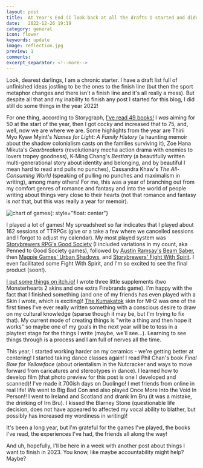 ```yaml
---
layout: post
title:  At Year's End (I look back at all the drafts I started and didn't finish)
date:   2022-12-26 19:19
category: general
icon: flower
keywords: update
image: reflection.jpg
preview: 1
comments:
excerpt_separator: <!--more-->
---
```


Look, dearest darlings, I am a chronic starter. I have a draft list full of unfinished ideas jostling to be the ones to the finish line (but then the sport metaphor changes and there isn't a finish line and it's all really a mess). But despite all that and my inability to finish any post I started for this blog, I did still do some things in the year 2022! 

<!--more-->

For one thing, according to Storygraph, [I've read 49 books!](https://app.thestorygraph.com/books-read/yayforbooks?year=2022) I *was* aiming for 50 at the start of the year, then I got cocky and increased that to 75, and, well, now we are where we are. Some highlights from the year are Thirii Myo Kyaw Myint's *Names for Light: A Family History* (a haunting memoir about the shadow colonialism casts on the families surviving it), Zoe Hana Mikuta's *Gearbreakers* (revolutionary mecha action drama with enemies to lovers tropey goodness), K-Ming Chang's *Bestiary* (a beautifully written multi-generational story about identity and belonging, and by beautiful I mean hard to read and pulls no punches), Cassandra Khaw's *The All-Consuming World* (speaking of pulling no punches and maximalism in writing), among many others! For me, this was a year of branching out from my comfort genres of romance and fantasy and into the world of people writing about things very close to their hearts (not that romance and fantasy is *not* that, but this was really a year for memoir). 

![chart of games](http://yayforbooks.randomlyrecursive.com/images/Game-Systems.png){: style="float: center"}

I played a lot of games! My spreadsheet so far indicates that I played about 162 sessions of TTRPGs (give or a take a few where we cancelled sessions and I forgot to adjust my calendar). My most played system was [Storybrewers RPG's Good Society](https://storybrewersroleplaying.com/good-society/?v=7516fd43adaa) (I included variations in my count, aka Penned to Good Society games), followed by [Austin Ramsay's Beam Saber](https://austin-ramsay.itch.io/beamsaber), then [Magpie Games' Urban Shadows](https://www.kickstarter.com/projects/magpiegames/urban-shadows-second-edition), and [Storybrewers' Fight With Spirit](https://storybrewersroleplaying.com/fight-with-spirit-sports-drama-rpg/?v=7516fd43adaa). I even facilitated some Fight With Spirit, and I'm so excited to see the final product (soon!).

[I put some things on itch.io!](https://yayforbooks.itch.io/) I wrote three little supplements (two Monsterhearts 2 skins and one extra Firebrands game). I'm happy with the fact that I finished something (and one of my friends has even played with a Skin I wrote, which is exciting)! [The Kumakatok](https://yayforbooks.itch.io/the-kumakatok) skin for MH2 was one of the first times I've ever really written something with a conscious desire to draw on my cultural knowledge (sparse though it may be, but I'm trying to fix that). My current mode of creating things is "write a thing and then hope it works" so maybe one of my goals in the next year will be to toss in a playtest stage for the things I write (maybe, we'll see...). Learning to see things through is a process and I am full of nerves all the time.

This year, I started working harder on my ceramics - we're getting better at centering! I started taking dance classes again! I read Phil Chan's book *Final Bow for Yellowface* (about orientalism in the Nutcracker and ways to move forward from caricatures and stereotypes in dance). I learned how to develop film (that photo preview for this post is one I developed and scanned)! I've made it 700ish days on Duolingo! I met friends from online in real life! We went to Big Bad Con and also played Once More Into the Void In Person!! I went to Ireland and Scotland and drank Irn Bru (it was a mistake, the drinking of Irn Bru). I kissed the Blarney Stone (questionable life decision, does not have appeared to affected my vocal ability to blather, but possibly has increased my wordiness in writing)! 

It's been a long year, but I'm grateful for the games I've played, the books I've read, the experiences I've had, the friends all along the way! 

And uh, hopefully, I'll be here in a week with another post about things I want to finish in 2023. You know, like maybe accountability might help? Maybe?




